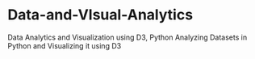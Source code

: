 # Data-and-VIsual-Analytics
Data Analytics and Visualization using D3, Python
Analyzing Datasets in Python and Visualizing it using D3
